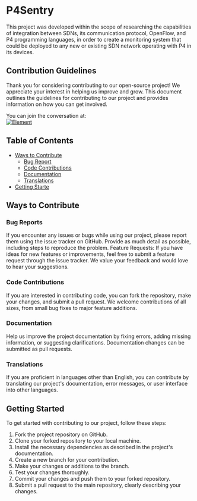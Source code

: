 # P4Sentry

This project was developed within the scope of researching the capabilities of integration between SDNs, its communication protocol, OpenFlow, and P4 programming languages, in order to create a monitoring system that could be deployed to any new or existing SDN network operating with P4 in its devices.

## Contribution Guidelines
Thank you for considering contributing to our open-source project! We appreciate your interest in helping us improve and grow. This document outlines the guidelines for contributing to our project and provides information on how you can get involved.

You can join the conversation at: <br/>
[![Element](https://img.shields.io/badge/Element-0DBD8B?style=for-the-badge&logo=element&logoColor=white)](https://matrix.to/#/#p4sentry:matrix.org)

## Table of Contents
- [Ways to Contribute](ways-to-contribute)
   - [Bug Report](bug-reports)
   - [Code Contributions](code-contributions)
   - [Documentation](documentation)
   - [Translations](translations)
- [Getting Starte](getting-started)

## Ways to Contribute

### Bug Reports
If you encounter any issues or bugs while using our project, please report them using the issue tracker on GitHub. Provide as much detail as possible, including steps to reproduce the problem.
Feature Requests: If you have ideas for new features or improvements, feel free to submit a feature request through the issue tracker. We value your feedback and would love to hear your suggestions.

### Code Contributions
If you are interested in contributing code, you can fork the repository, make your changes, and submit a pull request. We welcome contributions of all sizes, from small bug fixes to major feature additions.

### Documentation
Help us improve the project documentation by fixing errors, adding missing information, or suggesting clarifications. Documentation changes can be submitted as pull requests.

### Translations
If you are proficient in languages other than English, you can contribute by translating our project's documentation, error messages, or user interface into other languages.

## Getting Started
To get started with contributing to our project, follow these steps:

1. Fork the project repository on GitHub.
2. Clone your forked repository to your local machine.
3. Install the necessary dependencies as described in the project's documentation.
4. Create a new branch for your contribution.
5. Make your changes or additions to the branch.
6. Test your changes thoroughly.
7. Commit your changes and push them to your forked repository.
8. Submit a pull request to the main repository, clearly describing your changes.

<!--

**Here are some ideas to get you started:**

🙋‍♀️ A short introduction - what is your organization all about?
🌈 Contribution guidelines - how can the community get involved?
👩‍💻 Useful resources - where can the community find your docs? Is there anything else the community should know?
🍿 Fun facts - what does your team eat for breakfast?
🧙 Remember, you can do mighty things with the power of [Markdown](https://docs.github.com/github/writing-on-github/getting-started-with-writing-and-formatting-on-github/basic-writing-and-formatting-syntax)
-->
